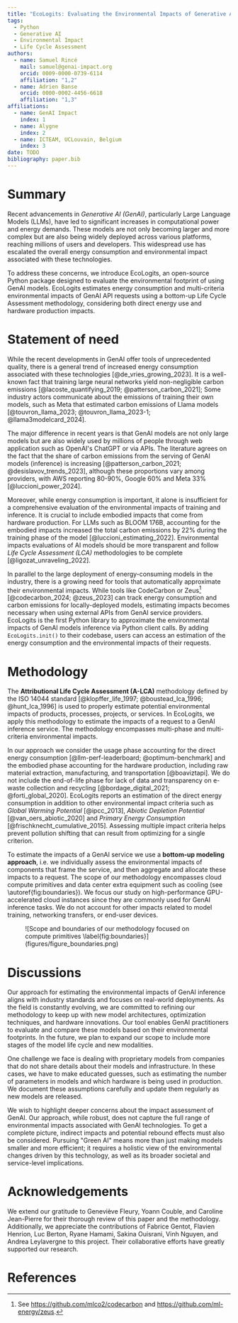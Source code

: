 ```yaml
---
title: "EcoLogits: Evaluating the Environmental Impacts of Generative AI"
tags:
  - Python
  - Generative AI
  - Environmental Impact
  - Life Cycle Assessment
authors:
  - name: Samuel Rincé
    mail: samuel@genai-impact.org
    orcid: 0009-0000-0739-6114
    affiliation: "1,2"
  - name: Adrien Banse
    orcid: 0000-0002-4456-6618
    affiliation: "1,3"
affiliations:
  - name: GenAI Impact
    index: 1
  - name: Alygne
    index: 2
  - name: ICTEAM, UCLouvain, Belgium
    index: 3
date: TODO
bibliography: paper.bib
---
```


# Summary

Recent advancements in *Generative AI (GenAI)*, particularly Large Language Models (LLMs), have led to significant increases in computational power and energy demands. These models are not only becoming larger and more complex but are also being widely deployed across various platforms, reaching millions of users and developers. This widespread use has escalated the overall energy consumption and environmental impact associated with these technologies.

To address these concerns, we introduce EcoLogits, an open-source Python package designed to evaluate the environmental footprint of using GenAI models. EcoLogits estimates energy consumption and multi-criteria environmental impacts of GenAI API requests using a bottom-up Life Cycle Assessment methodology, considering both direct energy use and hardware production impacts.

# Statement of need

While the recent developments in GenAI offer tools of unprecedented quality, there is a general trend of increased energy consumption associated with these technologies [@de_vries_growing_2023]. It is a well-known fact that training large neural networks yield non-negligible carbon emissions [@lacoste_quantifying_2019; @patterson_carbon_2021]; Some industry actors communicate about the emissions of training their own models, such as Meta that estimated carbon emissions of Llama models [@touvron_llama_2023; @touvron_llama_2023-1; @llama3modelcard_2024].

The major difference in recent years is that GenAI models are not only large models but are also widely used by millions of people through web application such as OpenAI's ChatGPT or via APIs. The literature agrees on the fact that the share of carbon emissions from the serving of GenAI models (inference) is increasing [@patterson_carbon_2021; @desislavov_trends_2023], although these proportions vary among providers, with AWS reporting 80-90%, Google 60% and Meta 33% [@luccioni_power_2024].

Moreover, while energy consumption is important, it alone is insufficient for a comprehensive evaluation of the environmental impacts of training and inference. It is crucial to include embodied impacts that come from hardware production. For LLMs such as BLOOM 176B, accounting for the embodied impacts increased the total carbon emissions by 22% during the training phase of the model [@luccioni_estimating_2022]. Environmental impacts evaluations of AI models should be more transparent and follow *Life Cycle Assessment (LCA)* methodologies to be complete [@ligozat_unraveling_2022].

In parallel to the large deployment of energy-consuming models in the industry, there is a growing need for tools that automatically approximate their environmental impacts. While tools like CodeCarbon or Zeus[^1] [@codecarbon_2024; @zeus_2023] can track energy consumption and carbon emissions for locally-deployed models, estimating impacts becomes necessary when using external APIs from GenAI service providers. EcoLogits is the first Python library to approximate the environmental impacts of GenAI models inference via Python client calls. By adding `EcoLogits.init()` to their codebase, users can access an estimation of the energy consumption and the environmental impacts of their requests.

[^1]: See https://github.com/mlco2/codecarbon and https://github.com/ml-energy/zeus. 

# Methodology

The **Attributional Life Cycle Assessment (A-LCA)** methodology defined by the ISO 14044 standard [@klopffer_life_1997; @boustead_lca_1996; @hunt_lca_1996] is used to properly estimate potential environmental impacts of products, processes, projects, or services. In EcoLogits, we apply this methodology to estimate the impacts of a request to a GenAI inference service. The methodology encompasses multi-phase and multi-criteria environmental impacts.

In our approach we consider the usage phase accounting for the direct energy consumption [@llm-perf-leaderboard; @optimum-benchmark] and the embodied phase accounting for the hardware production, including raw material extraction, manufacturing, and transportation [@boaviztapi]. We do not include the end-of-life phase for lack of data and transparency on e-waste collection and recycling [@bordage_digital_2021; @forti_global_2020]. EcoLogits reports an estimation of the direct energy consumption in addition to other environmental impact criteria such as *Global Warming Potential* [@ipcc_2013], *Abiotic Depletion Potential* [@van_oers_abiotic_2020] and *Primary Energy Consumption* [@frischknecht_cumulative_2015]. Assessing multiple impact criteria helps prevent pollution shifting that can result from optimizing for a single criterion.

To estimate the impacts of a GenAI service we use a **bottom-up modeling approach**, i.e. we individually assess the environmental impacts of components that frame the service, and then aggregate and allocate these impacts to a request. The scope of our methodology encompasses cloud compute primitives and data center extra equipment such as cooling (see \autoref{fig:boundaries}). We focus our study on high-performance GPU-accelerated cloud instances since they are commonly used for GenAI inference tasks. We do not account for other impacts related to model training, networking transfers, or end-user devices.

<figure markdown="span">
  ![Scope and boundaries of our methodology focused on compute primitives \label{fig:boundaries}](figures/figure_boundaries.png)
</figure>

# Discussions 

Our approach for estimating the environmental impacts of GenAI inference aligns with industry standards and focuses on real-world deployments. As the field is constantly evolving, we are committed to refining our methodology to keep up with new model architectures, optimization techniques, and hardware innovations. Our tool enables GenAI practitioners to evaluate and compare these models based on their environmental footprints. In the future, we plan to expand our scope to include more stages of the model life cycle and new modalities.

One challenge we face is dealing with proprietary models from companies that do not share details about their models and infrastructure. In these cases, we have to make educated guesses, such as estimating the number of parameters in models and which hardware is being used in production. We document these assumptions carefully and update them regularly as new models are released.

We wish to highlight deeper concerns about the impact assessment of GenAI. Our approach, while robust, does not capture the full range of environmental impacts associated with GenAI technologies. To get a complete picture, indirect impacts and potential rebound effects must also be considered. Pursuing "Green AI" means more than just making models smaller and more efficient; it requires a holistic view of the environmental changes driven by this technology, as well as its broader societal and service-level implications.

# Acknowledgements

We extend our gratitude to Geneviève Fleury, Yoann Couble, and Caroline Jean-Pierre for their thorough review of this paper and the methodology. Additionally, we appreciate the contributions of Fabrice Gentot, Flavien Henrion, Luc Berton, Ryane Hamami, Sakina Ouisrani, Vinh Nguyen, and Andrea Leylavergne to this project. Their collaborative efforts have greatly supported our research.

# References
